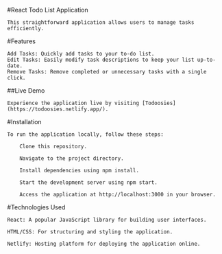 #React Todo List Application

    This straightforward application allows users to manage tasks efficiently. 

#Features
  
    Add Tasks: Quickly add tasks to your to-do list.
    Edit Tasks: Easily modify task descriptions to keep your list up-to-date.
    Remove Tasks: Remove completed or unnecessary tasks with a single click.

##Live Demo

    Experience the application live by visiting [Todoosies](https://todoosies.netlify.app/).

#Installation

    To run the application locally, follow these steps:

        Clone this repository.
        
        Navigate to the project directory.
        
        Install dependencies using npm install.
        
        Start the development server using npm start.
        
        Access the application at http://localhost:3000 in your browser.
    
#Technologies Used

    React: A popular JavaScript library for building user interfaces.
    
    HTML/CSS: For structuring and styling the application.
    
    Netlify: Hosting platform for deploying the application online.
